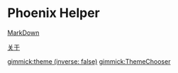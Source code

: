 # Phoenix Helper

[MarkDown](helps/Help.md)

[关于](About.md)

[gimmick:theme (inverse: false)](bootstrap)
[gimmick:ThemeChooser](主题)
